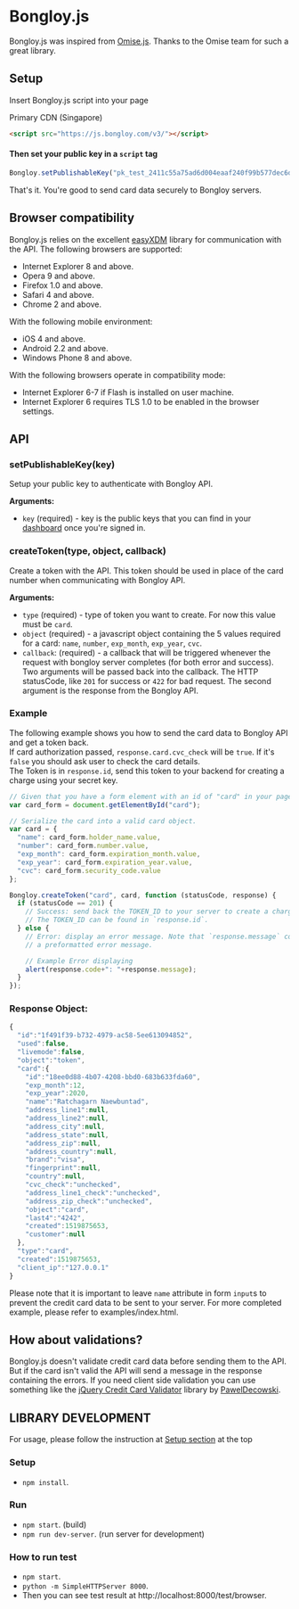 # Bongloy.js

Bongloy.js was inspired from [Omise.js](https://github.com/omise/omise.js). Thanks to the Omise team for such a great library.

## Setup

Insert Bongloy.js script into your page

Primary CDN (Singapore)
```html
<script src="https://js.bongloy.com/v3/"></script>
```

#### Then set your public key in a `script` tag

```js
Bongloy.setPublishableKey("pk_test_2411c55a75ad6d004eaaf240f99b577dec6d6630789c06a23639967ae3c10572");
```

That's it. You're good to send card data securely to Bongloy servers.

## Browser compatibility

Bongloy.js relies on the excellent [easyXDM](https://github.com/oyvindkinsey/easyXDM) library for communication with the API. The following browsers are supported:

* Internet Explorer 8 and above.
* Opera 9 and above.
* Firefox 1.0 and above.
* Safari 4 and above.
* Chrome 2 and above.

With the following mobile environment:

* iOS 4 and above.
* Android 2.2 and above.
* Windows Phone 8 and above.

With the following browsers operate in compatibility mode:

* Internet Explorer 6-7 if Flash is installed on user machine.
* Internet Explorer 6 requires TLS 1.0 to be enabled in the browser settings.

## API

### setPublishableKey(key)

Setup your public key to authenticate with Bongloy API.

**Arguments:**

* `key` (required) - key is the public keys that you can find in your [dashboard](https://dashboard.bongloy.com) once you're signed in.

### createToken(type, object, callback)

Create a token with the API. This token should be used in place of the card number when communicating with Bongloy API.

**Arguments:**

* `type` (required) - type of token you want to create. For now this value must be `card`.
* `object` (required) - a javascript object containing the 5 values required for a card:  `name`, `number`, `exp_month`, `exp_year`, `cvc`.
* `callback`: (required) - a callback that will be triggered whenever the request with bongloy server completes (for both error and success). Two arguments will be passed back into the callback. The HTTP statusCode, like `201` for success or `422` for bad request. The second argument is the response from the Bongloy API.

### Example

The following example shows you how to send the card data to Bongloy API and get a token back.  
If card authorization passed, `response.card.cvc_check` will be `true`. If it's `false` you should ask user to check the card details.  
The Token is in `response.id`, send this token to your backend for creating a charge using your secret key.

```js
// Given that you have a form element with an id of "card" in your page.
var card_form = document.getElementById("card");

// Serialize the card into a valid card object.
var card = {
  "name": card_form.holder_name.value,
  "number": card_form.number.value,
  "exp_month": card_form.expiration_month.value,
  "exp_year": card_form.expiration_year.value,
  "cvc": card_form.security_code.value
};

Bongloy.createToken("card", card, function (statusCode, response) {
  if (statusCode == 201) {
    // Success: send back the TOKEN_ID to your server to create a charge.
    // The TOKEN_ID can be found in `response.id`.
  } else {
    // Error: display an error message. Note that `response.message` contains
    // a preformatted error message.

    // Example Error displaying
    alert(response.code+": "+response.message);
  }
});
```

### Response Object:

```js
{
  "id":"1f491f39-b732-4979-ac58-5ee613094852",
  "used":false,
  "livemode":false,
  "object":"token",
  "card":{
    "id":"18ee0d88-4b07-4208-bbd0-683b633fda60",
    "exp_month":12,
    "exp_year":2020,
    "name":"Ratchagarn Naewbuntad",
    "address_line1":null,
    "address_line2":null,
    "address_city":null,
    "address_state":null,
    "address_zip":null,
    "address_country":null,
    "brand":"visa",
    "fingerprint":null,
    "country":null,
    "cvc_check":"unchecked",
    "address_line1_check":"unchecked",
    "address_zip_check":"unchecked",
    "object":"card",
    "last4":"4242",
    "created":1519875653,
    "customer":null
  },
  "type":"card",
  "created":1519875653,
  "client_ip":"127.0.0.1"
}

```

Please note that it is important to leave `name` attribute in form `input`s to prevent the credit card data to be sent to your server. For more completed example, please refer to examples/index.html.

## How about validations?

Bongloy.js doesn't validate credit card data before sending them to the API. But if the card isn't valid the API will send a message in the response containing the errors. If you need client side validation you can use something like the [jQuery Credit Card Validator](http://jquerycreditcardvalidator.com) library by [PawelDecowski](https://github.com/PawelDecowski).


## LIBRARY DEVELOPMENT 
For usage, please follow the instruction at [Setup section](#setup) at the top

### Setup

- `npm install`.

### Run

- `npm start`. (build)
- `npm run dev-server`. (run server for development)

### How to run test

- `npm start`.
- `python -m SimpleHTTPServer 8000`.
- Then you can see test result at http://localhost:8000/test/browser.
